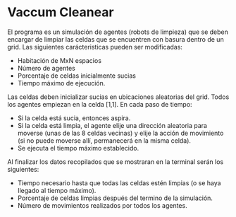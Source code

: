# Vaccum Cleanear

El programa es un simulación de agentes (robots de limpieza) que se deben encargar de limpiar las celdas que se encuentren con basura dentro de un grid. Las siguientes carácteristicas pueden ser modificadas:
   * Habitación de MxN espacios
   * Número de agentes
   * Porcentaje de celdas inicialmente sucias
   * Tiempo máximo de ejecución.
   
Las celdas deben inicializar sucias en ubicaciones aleatorias del grid.
Todos los agentes empiezan en la celda [1,1].
En cada paso de tiempo:

- Si la celda está sucia, entonces aspira.
- Si la celda está limpia, el agente elije una dirección aleatoria para moverse (unas de las 8 celdas vecinas) y elije la acción de movimiento (si no puede moverse allí, permanecerá en la misma celda).
- Se ejecuta el tiempo máximo establecido.

Al finalizar los datos recopilados que se mostraran en la terminal serán los siguientes:

- Tiempo necesario hasta que todas las celdas estén limpias (o se haya llegado al tiempo máximo).
- Porcentaje de celdas limpias después del termino de la simulación.
- Número de movimientos realizados por todos los agentes.

